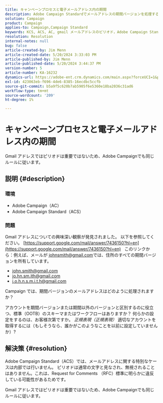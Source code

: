 ```yaml
---
title: キャンペーンプロセスと電子メールアドレス内の期間
description: Adobe Campaign Standardでメールアドレスの期間バージョンを処理する方法を説明します。
solution: Campaign
product: Campaign
applies-to: Campaign,Campaign Standard
keywords: KCS, ACS, AC, gmail メールアドレスのピリオド，Adobe Campaign Standard, Adobe Campaign, FAQ
resolution: Resolution
internal-notes: null
bug: false
article-created-by: Jim Menn
article-created-date: 5/20/2024 3:33:03 PM
article-published-by: Jim Menn
article-published-date: 5/20/2024 3:44:37 PM
version-number: 5
article-number: KA-16232
dynamics-url: https://adobe-ent.crm.dynamics.com/main.aspx?forceUCI=1&pagetype=entityrecord&etn=knowledgearticle&id=5ff0d63d-be16-ef11-9f8a-6045bd006268
exl-id: 423063eb-f696-4de6-8385-16ecdbc5ccfb
source-git-commit: b5a9f5c620b7ab5905f6e5360e18ba2036c31ad6
workflow-type: tm+mt
source-wordcount: '209'
ht-degree: 1%

---
```


# キャンペーンプロセスと電子メールアドレス内の期間


Gmail アドレスではピリオドは重要ではないため、Adobe Campaignでも同じルールに従います。

## 説明 {#description}


### <b>環境</b>

- Adobe Campaign（AC）
- Adobe Campaign Standard（ACS）




### <b>問題</b>

Gmail アドレスについての興味深い観察が発見されました。 以下を参照してください。 [https://support.google.com/mail/answer/7436150?hl=en](https://support.google.com/mail/answer/7436150?hl=en)
 
このリンクから：例えば、メールが [johnsmith@gmail.com](mailto:johnsmith@gmail.com)では、住所のすべての期間バージョンを所有しています。

- [john.smith@gmail.com](mailto:john.smith@gmail.com)
- [jo.hn.sm.ith@gmail.com](mailto:jo.hn.sm.ith@gmail.com)
- [j.o.h.n.s.m.i.t.h@gmail.com](mailto:j.o.h.n.s.m.i.t.h@gmail.com)


Campaign では、期間バージョンのメールアドレスはどのように処理されますか？

アカウントを期間バージョンまたは期間以外のバージョンと区別するのに役立つ、標準（OOTB）のスキーマまたはワークフローはありますか？ 何らかの設定をするのは、お客様次第ですか。 *正規表現（正規表現）* 適切なアカウントを取得するには（もしそうなら、誰かがこのようなことを以前に設定していませんか）?


## 解決策 {#resolution}


Adobe Campaign Standard（ACS）では、メールアドレスに関する特別なケースは内部では行いません。 ピリオドは通常の文字と見なされ、無視されることはありません。これは、Request for Comments （RFC）標準に明らかに違反している可能性があるためです。

Gmail アドレスではピリオドは重要ではないため、Adobe Campaignでも同じルールに従います。
